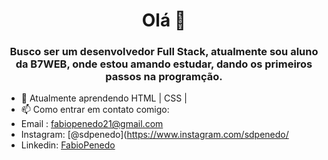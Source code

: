 <h1 align="center">Olá 👋</h1>
<h3 align="center">Busco ser um desenvolvedor Full Stack, atualmente sou aluno da B7WEB, onde estou amando estudar, dando os primeiros passos na programção.
</h3>

 - 🌱 Atualmente aprendendo HTML | CSS | 
 - 📫 Como entrar em contato comigo: 
 - Email : fabiopenedo21@gmail.com
 - Instagram: [@sdpenedo](https://www.instagram.com/sdpenedo/
 - Linkedin: [FabioPenedo](www.linkedin.com/in/FabioPenedo)

<!--
**FabioPenedo/FabioPenedo** is a ✨ _special_ ✨ repository because its `README.md` (this file) appears on your GitHub profile.

Here are some ideas to get you started:

- 🔭 I’m currently working on ...
- 🌱 I’m currently learning ...
- 👯 I’m looking to collaborate on ...
- 🤔 I’m looking for help with ...
- 💬 Ask me about ...
- 📫 How to reach me: ...
- 😄 Pronouns: ...
- ⚡ Fun fact: ...
-->
